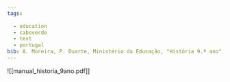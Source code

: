 ```yaml
---
tags:
  
  - education
  - caboverde
  - text
  - portugal
bib: A. Moreira, P. Duarte, Ministério da Educação, "História 9.º ano", Revised by Universidadede Cabo Verde, Porto Editora, 2023.
---
```

![[manual_historia_9ano.pdf]]